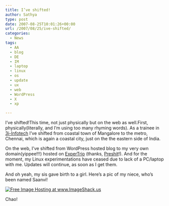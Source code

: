 ```yaml
---
title: I’ve shifted!
author: Sathya
type: post
date: 2007-08-25T10:01:26+00:00
url: /2007/08/25/ive-shifted/
categories:
  - News
tags:
  - AA
  - blog
  - DE
  - IM
  - laptop
  - linux
  - os
  - update
  - ux
  - web
  - WordPress
  - X
  - xp

---
```

I&#8217;ve shifted!This time, not just physically but on the web as well.First, physically(literally, and I&#8217;m using too many rhyming words). As a trainee in [3i-Infotech][1] I&#8217;ve shifted from coastal town of Mangalore to the metro, Chennai, which is again a coastal city, just on the the eastern side of India.

On the web, I&#8217;ve shifted from WordPress hosted blog to my very own domain(yippee!!!) hosted on [ExperTrio][2] (thanks, [Preshit][3]!). And for the moment, my Linux experimentations have ceased due to lack of a PC/laptop with me. Updates will continue, as soon as I get them.

And oh yeah, my sis gave birth to a girl. Here&#8217;s a pic of my niece, who&#8217;s been named Saanvi!
  
<a href="http://img511.imageshack.us/my.php?image=dscn0101hp1.jpg" target="_blank"><img src="http://img511.imageshack.us/img511/2351/dscn0101hp1.th.jpg" alt="Free Image Hosting at www.ImageShack.us" border="0" /></a>
  
Chao!

 [1]: http://www.3i-infotech.com
 [2]: http://www.expertrio.com
 [3]: http://www.acchablog.com